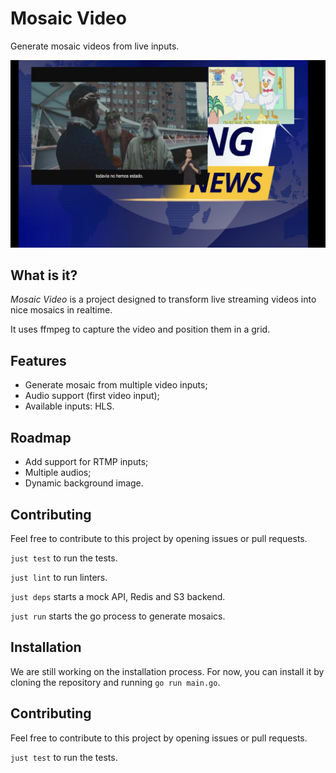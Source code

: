 # Mosaic Video

Generate mosaic videos from live inputs.

![Mosaic with two input videos and a background image](docs/static/sample.png)

## What is it?

*Mosaic Video* is a project designed to transform live streaming videos into nice mosaics in realtime.

It uses ffmpeg to capture the video and position them in a grid.

## Features

* Generate mosaic from multiple video inputs;
* Audio support (first video input);
* Available inputs: HLS.

## Roadmap

* Add support for RTMP inputs;
* Multiple audios;
* Dynamic background image.

## Contributing

Feel free to contribute to this project by opening issues or pull requests.

`just test` to run the tests.

`just lint` to run linters.

`just deps` starts a mock API, Redis and S3 backend.

`just run` starts the go process to generate mosaics.

## Installation

We are still working on the installation process. For now, you can install it by cloning the repository and running `go run main.go`.

## Contributing

Feel free to contribute to this project by opening issues or pull requests.

`just test` to run the tests.
